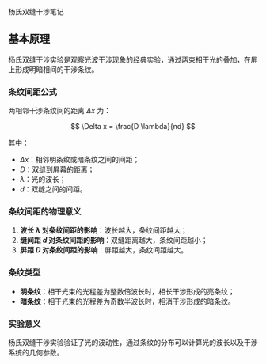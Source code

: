 杨氏双缝干涉笔记

## 基本原理

杨氏双缝干涉实验是观察光波干涉现象的经典实验，通过两束相干光的叠加，在屏上形成明暗相间的干涉条纹。

### 条纹间距公式

两相邻干涉条纹间的距离 $\Delta x$ 为：

$$
\Delta x = \frac{D \lambda}{nd}
$$

其中：

- $\Delta x$：相邻明条纹或暗条纹之间的间距；
- $D$：双缝到屏幕的距离；
- $\lambda$：光的波长；
- $d$：双缝之间的间距。

### 条纹间距的物理意义

1. **波长 $\lambda$ 对条纹间距的影响**：波长越大，条纹间距越大；
2. **缝间距 $d$ 对条纹间距的影响**：双缝距离越大，条纹间距越小；
3. **屏距 $D$ 对条纹间距的影响**：屏距越大，条纹间距越大。

### 条纹类型

- **明条纹**：相干光束的光程差为整数倍波长时，相长干涉形成的亮条纹；
- **暗条纹**：相干光束的光程差为奇数半波长时，相消干涉形成的暗条纹。

### 实验意义

杨氏双缝干涉实验验证了光的波动性，通过条纹的分布可以计算光的波长以及干涉系统的几何参数。
